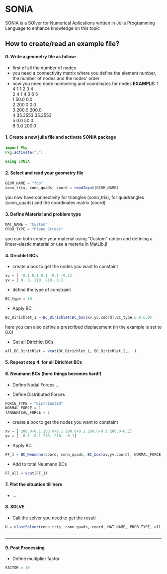 # SONiA

SONiA is a SOlver for Numerical Aplications written in Julia Programming Language to enhance knowledge on this topic

## How to create/read an example file?

#### 0. Write a geometry file as follow:
* first of all the number of nodes
* you need a connectivity matrix where you define the element number, the number of nodes and the nodes' order
* now you need node numbering and coordinates for nodes
**EXAMPLE:**
1    4   1     1     2     3     4  
2    4   1     4     3     6     5  
1         50.0         0.0    
2        200.0         0.0    
3        200.0       200.0    
4         35.3553     35.3553  
5          0.0        50.0   
6          0.0       200.0  

#### 1. Create a new julia file and activate SONiA package
   
```julia
import Pkg
Pkg.activate(".")
   
using SONiA 
```

#### 2. Select and read your geometry file

```julia
GEOM_NAME = "foo"
conn_tris, conn_quads, coord = readInput(GEOM_NAME) 
```

you now have connectivity for triangles (conn_tris), for quadrangles (conn_quads) and the coordinates matrix (coord)

#### 3. Define Material and problem type

```julia
MAT_NAME = "Custom"
PROB_TYPE = "Plane_Stress"
```

you can both create your material using "Custom" option and defining a linear-elastic material or use a meteria in MatLib.jl

#### 4. Dirichlet BCs
* create a box to get the nodes you want to constaint
```julia
xv = [ -0.1 0.1 0.1 -0.1 -0.1]
yv = [ 0. 0. 210. 210. 0.]
```

* define the type of constraint
```julia
BC_type = 10
```

* Apply BC
```julia
BC_Dirichlet_1 = BC_Dirichlet(BC_box(xv,yv,coord),BC_type,0.0,0.0)
```
here you can also define a prescribed displacement (in the example is set to 0.0)

* Get all Dirichlet BCs
```julia
all_BC_Dirichlet = vcat(BC_Dirichlet_1, BC_Dirichlet_2,...)
```

#### 5. Repeat step **4.** for all Dirichlet BCs

#### 6. Neumann BCs (here things becomes hard!)
* Define Nodal Forces
...

* Define Distributed Forces
```julia
FORCE_TYPE = "Distributed"
NORMAL_FORCE = 1
TANGENTIAL_FORCE = 1
```

* create a box to get the nodes you want to constaint
```julia
xv = [ 200.0-0.1 200.0+0.1 200.0+0.1 200.0-0.1 200.0-0.1]
yv = [ -0.1 -0.1 210. 210. -0.1]
```

* Apply BC
```julia
FF_1 = BC_Neumann(coord, conn_quads, BC_box(xv,yv,coord), NORMAL_FORCE, TANGENTIAL_FORCE)
```

* Add to total Neumann BCs
```julia
FF_all = vcat(FF_1)
``` 

#### 7. Plot the situation till here
* ...

#### 8. SOLVE
* Call the solver you need to get the resutl
```julia
U = elastSolver(conn_tris, conn_quads, coord, MAT_NAME, PROB_TYPE, all_BC_Dirichlet, FF_all)
```

---
---

#### 9. Post Processing
* Define multiplier factor
```julia
FACTOR = 10
```